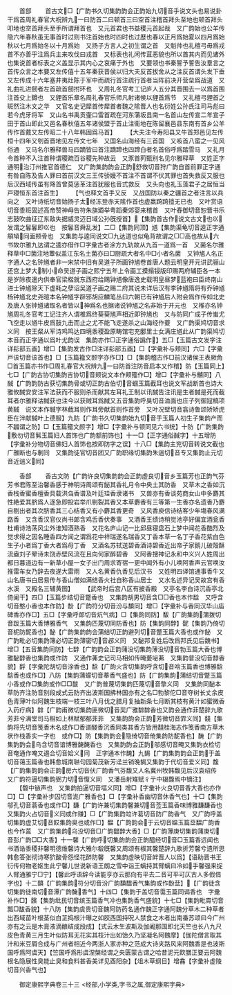 <!-- { "loadSidebar": true } -->

　　首部
　　首古文□【广韵书久切集韵韵会正韵始九切音手说文头也易说卦干爲首周礼春官大祝辨九一曰防首二曰顿首三曰空首注稽首拜头至地也顿首拜头叩地也空首拜头至手所谓拜首也　又元首君也书益稷元首起哉　又广韵始也公羊传隐六年春秋虽无事首时过则书注首始也时四时也过歴也春以正月爲始夏以四月爲始秋以七月爲始冬以十月爲始　又扬子方言人之初生谓之首　又魁帅也礼檀弓毋爲戎首不亦善乎注爲兵主来攻伐曰戎首　又标表也礼闲传苴恶貌也所以首其内而见诸外也集说首者标表之义盖显示其内心之哀痛于外也　又要领也书秦誓予誓告汝羣言之首传众言之本要又左传僖十五年秦获晋侯以归大夫反首拔舍从之注反首谓头发下垂　又左传成十六年塞井夷灶陈于军中而疏行首注疏行首者当阵前决开营垒爲战道　又礼曲礼进劒者左首疏首劒拊环也　又周礼冬官考工记庐人五分其晋围去一以爲首围注首殳上鐏也　又貍首乐章名周礼春官乐师凡射诸侯以貍首爲节　又礼檀弓貍首之斑然注木文之华　又官名史记犀首传犀首者魏之隂晋人也名衍姓公孙氏注司马彪曰若今虎牙将军　又山名书禹贡壷口雷首疏在河东蒲坂县南一名首山左传宣二年宣子田于首山即此又邑名春秋僖五年诸侯盟于首止注衞地在陈留襄邑县东南有首乡公羊传作首戴又左传昭二十八年韩固爲马首】
　　【大夫注今寿阳县又牛首郑邑见左传桓十四年又刳首晋地见左传文七年　又国名山海经有三首国　又咳首八蛮之一见风俗通　又马名尔雅释兽马四蹢皆曰首注蹢蹄也四蹄白者名首俗呼爲踏雪马　又礼月令首种不入注首种谓稷疏百谷稷先种故云　又豕首茢甄别名见尔雅释草　又姓正字通明治汀州推官首德仁　又广韵集韵韵会正韵舒救切音狩广韵自首前罪正字通有咎自陈及告人罪曰首前汉文三王传骄嫚不首注不首谓不伏其罪也首失救反又服也后汉西域传虽有降首曾莫惩革注首犹服也音式救反　又头向也礼玉藻君子之居恒当戸寝恒东首注首生】
　　【气也释文首手又反　又战国防以秦之疆首之者注言以兵向之　又叶诗纸切音始扬子太经冻登赤天隂作首也虚羸踦踦擅无已也　又叶赏语切音黍班固述高帝赞神母告符朱旗廼举粤蹈秦郊婴来稽首　又叶舂御切音恕晋书乐志鼓吹曲征辽东敌失据威灵迈日域公孙旣授首】【集韵首古作说文古文也巛发谓之鬊鬊即巛也　按鬊音舜乱发】二□【集韵同顶】馗【集韵渠龟切音逵正字通頯頄同面颊骨也　又集韵与逵同说文□九达道也似龟背故谓之□□高也故从六书故尔雅九达谓之逵亦借作□字彚古者涂方九轨故从九首一道爲一首　又菌名尔雅释草中□菌注地蕈似盖江东名土菌亦曰□厨疏大者名中□小者名菌　又钟馗人名正字通人之名钟馗者非一宋禁中旧有吴道子所画钟馗卷首唐人题云明皇开元讲武骊山还宫上梦大制小命吴道子画之熙宁五年上令画工摸搨锓版印赐两府辅臣各一本是岁除夜遣内供奉官梁楷就东西府给赐钟馗像唐逸史载明皇昼梦蓝袍曰臣终南山进士钟馗除天下虚耗之孽诏吴道子画之赐二府其说未详后汉有李钟馗隋将有乔钟馗杨钟馗北史尧暄本名钟馗字辟邪胡应麟笔丛曰六朝已有钟馗后人附会爲作传如北史及唐人张钟馗诸取名者皆以神爲名也据诸说钟馗之名非始于开元也　又椎亦名钟馗周礼冬官考工记注齐人谓椎爲终葵葵馗声相近即钟馗也　又与防同广成子传蚩尤飞空走以馗牛皮爲鼔九击而止之尤不能飞走遂杀之山海经作夔　又广韵渠鸠切音求义同　按王粲从军诗鸡鸣达四境黍稷盈原畴馆宅充鄽里士女满庄馗此从广韵渠鸠切本音而正字通以爲叶尤韵误　集韵亦作□正字通俗譌作】五□【玉篇古文发字注详髟部五画】增□【集韵发古作□注详髟部五画】□【字彚补与颊同】六□【字彚戸该切音该首也】□【玉篇籀文颐字亦作□】□【集韵稽古作□前汉诸侯王表厥角□首玉篇亦书作□周礼春官大祝辨九一曰防首注防音启本又作稽】防【玉篇同上】七□【广韵古协切集韵吉协切音颊说文本作颊籀作□】增□【字彚补与黼同】八馘【广韵韵防古获切集韵骨或切正韵古伯切音蝈玉篇截耳也说文军战断首也诗大雅攸馘安安注军法获而不服则杀而献其左耳礼王制以讯馘告注讯是生者馘是死而截耳者尔雅释诂馘获也注今以获贼耳爲馘又五音集韵呼狊切音洫面也庄子列御冦槁项黄馘　说文本作聝字林截耳则作耳旁献首则作首旁　又叶况壁切音翕诗鲁颂矫矫虎臣在泮献馘叶上德服】九防【广韵书久切集韵始九切音手玉篇人初生子集韵产而不疈谓之防】□【玉篇籀文颜字】增□【字彚补与顿同见六书统】十防【广韵集韵敷勿切音髴玉篇妇人首饰也广韵额前饰也】十一□【正字通俗馘字】十五增防【字彚补分物切音佛妇人首饰也按即防字之误】十八□【集韵主兖切音转说文截也广雅断也与剸同　又集韵徒官切音团又广韵职缘切集韵朱遄切音专又集韵止元切音近遄义同】

　　香部
　　香古文防【广韵许良切集韵韵会正韵虚良切音乡玉篇芳也正韵气芬芳书君陈至治馨香感于神明诗周颂有飶其香礼月令中央土其防香　又草木之香如沉香栈香蜜香檀香具载洪刍香谱及叶廷珪香隶诸书　又兽亦有香谈苑商女山中多麝其性絶爱其脐爲人逐急即投岩举爪剔裂其香又本草麝香有三等第一生香亦名遗香乃麝自剔出者其次脐香其三心结香又有小麝其香更奇　又风香庾信诗结客少年塲春风满路香　又含香汉官仪尚书郞含鸡舌香伏奏事　又酒香王绩诗稍觉池亭好偏宜酒瓮香杜甫诗浩荡风尘外谁知酒熟香　又花名庐山记一比邱昼寝盘石上梦中闻花香酷烈及觉求得之因名睡香四方闻之谓爲花中祥瑞遂名瑞香又丁香本草一名丁子香花紫白色生子小者爲丁香大者爲母丁香　又酒名苏轼送碧香酒诗碧香近出帝子家鹅儿破殻酥流盎刘子翚诗未饶赤壁风流在且向何家醉碧香　又阿香搜神记永和中义兴人姓周出都日暮道边有一新草小屋一女子出门周求寄宿一更中闻外有小儿唤阿香声云官唤汝推雷车女乃辞去夜遂大雷雨　又人名黄香仇香见后汉书　又姓明四译馆通事香牛又山名唐书白居易传与香山僧如满结香火社自称香山居士　又水名述异记吴故宫有香水溪　又殿名三辅黄图】
　　【武帝时后宫八区有披香殿　又亭名李白诗沉香亭北倚阑干】四□【玉篇步结切音蹩香也　又集韵胡男切音含□□香也本作馠　又呼含切音憨小香也本作防】馚【广韵符分切音汾与馩同】增□【字彚补与香同汉华山庙碑香亦作□】五□【字彚呼郞切音炕气病】□【集韵同防】馛【广韵集韵蒲拨切音跋玉篇大香博雅香气　又集韵匹蔑切同防香也】防【集韵同馞】馜【集韵乃倚切音柅防馜香也】馝【广韵集韵韵会蒲结切正韵避列切音蹩玉篇大香也或作飶　又广韵毗必切集韵簿必切正韵薄密切音邲义同　又馝邦复姓后改爲邦氏见后魏书】增□【五音集韵同防】七馞【广韵韵会正韵蒲没切集韵薄没切音勃玉篇大香也博雅馝馞香也集韵或作防　又通作茀史记司马相如传晻薆咇茀　又集韵普没切音馞香貌】馟【字彚陀胡切音涂香也】馠【广韵火含切集韵呼含切音唅玉篇香也博雅馠馠香也或作□】八防【集韵蒲蠓切音菶香气盛也】防【广韵集韵蒲结切音蹩玉篇小香或作□集韵或作□□馛　又广韵普蔑切集韵匹蔑切音撆义同　又集韵同馝本草防齐注防音别段成式云防齐出波斯国拂林国亦有之名□勃黎佗□音夺树长丈余皮色青薄叶似阿魏生枝端一枝三叶八月伐之腊月复抽新条七月断其枝有黄汁如蜜微香入药疗病】馡【广韵甫微切集韵匪微切音奜广雅馡馡香也又韵会通作菲楚辞九歌芳菲兮满堂司马相如上林赋郁郁菲菲　又集韵韵会正韵芳微切音霏义同】馢【集韵将先切音笺香木名或作□香谱醆香沉香同类其香方皆用馢桂海志作笺香南方草木状作栈香实一字也　或作□】防【集韵韵会隐绮切音倚集韵防馜香也】馣【广韵集韵韵会乌含切音谙博雅馣馣香也　又集韵韵会正韵邬感切音晻又集韵衣检切音奄通作唵又遏合切音姶义同　正字通本作馣】九馤【广韵集韵韵会正韵于盖切音蔼玉篇香也韩愈城南聮句园菊茂新芳迳兰销晚馤又集韵于代切音爱义同】馥【广韵集韵韵会正韵房六切音伏广韵香气芬馥又人名冀州牧韩馥见后汉袁绍传　又广韵符逼切集韵弼力切音愎义同　又潘岳射雉赋彳亍中辍馥焉中镝注】
　　【馥中镞声也　又集韵拍逼切音堛义同】增□【字彚补火良切音香大香也亦作□】□【字彚补步囚切音滮广雅香也】□【字彚补香幽切音休香气也】十□【集韵邬孔切音蓊香也或作□】馦【广韵许兼切集韵馨兼切音莶玉篇香味博雅馦馦香也　又集韵火占切音义同或作赚】□【广韵集韵竝许葛切音防广韵香气　又广韵呼盖切集韵虚艾切音餀集韵臭也或作□】馧【广韵韵会于云切音媪玉篇葐馧广韵香也今作蒕　又广韵集韵乌没切音□广韵馧馞大香】□【广韵薄庚切集韵蒲庚切音彭广韵□□大香】十一馨【广韵呼切集韵韵会正韵醯经切音□玉篇香远闻也书酒诰黍稷非馨明德维馨诗大雅尔殽旣馨又周颂有椒其馨楚辞九歌折芳馨兮遗所思韩愈答张彻诗寒狖酸骨怨怪花醉防馨　又集韵虚映切音衅晋人以爲】【语助晋书王衍传何物老妪生此宁馨儿世说新语王朗之雪中诣王螭持其臂螭曰冷如手馨强来捉人臂通雅宁□宁】【馨此呼语辞今读能亨亦云那向有平去二音可平可仄古人多假借字也】十二馩【广韵集韵符分切音汾广韵馩馧香气集韵或作馚葐】【广韵徒含切集韵徒南切音潭广韵馣香气】十四□【集韵于盖切音霭玉篇同谒香也　字彚补作□】馪【集韵纰民切音缤玉篇香气冲也集韵香气盛貌】十七□【集韵毗霄切音瓢□馛香貌】十八防【集韵虞贵切音魏阿防药名通作魏正字通阿魏分草木二种草者出西域苗叶根茎似白芷捣根汁曝之如胶西国持呪人禁食之木者出南番苏颂曰今广州亦有之云是木膏液滴酿结成段成】【式云木生波斯及伽阇那国即北天竺也长八九尺皮色青黄三月生叶似防耳无花实其枝汁出如饴久乃坚凝名阿魏摩】【伽陀僧言取其汁和米豆屑合成与广州者相近今两浙人家亦种之范成大诗夹路风来阿魏香是也波斯国呼爲阿虞天】【竺国呼爲形虞涅槃经谓之央匮蒙古谓之哈昔泥元飮膳正要云阿魏根名隐展性臭能止臭和食料甚香美详见酉阳杂】【俎木草纲目】增馫【字彚补虚陵切音兴香气也】

　　御定康熙字典卷三十三
<经部,小学类,字书之属,御定康熙字典>
